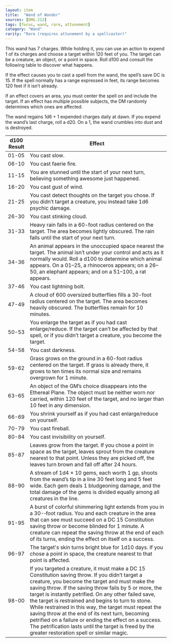 ```yaml
---
layout: item
title:  "Wand of Wonder"
sources: [DMG.212]
tags: [focus, wand, rare, attunement]
category: "Wand"
rarity: "Rare (requires attunement by a spellcaster)"
---
```


This wand has 7 charges. While holding it, you can use an action to expend 1 of its charges and choose a target within 120 feet of you. The target can be a creature, an object, or a point in space. Roll d100 and consult the following table to discover what happens.

If the effect causes you to cast a spell from the wand, the spell’s save DC is 15. If the spell normally has a range expressed in feet, its range becomes 120 feet if it isn’t already.

If an effect covers an area, you must center the spell on and include the target. If an effect has multiple possible subjects, the DM randomly determines which ones are affected.

The wand regains 1d6 + 1 expended charges daily at dawn. If you expend the wand’s last charge, roll a d20. On a 1, the wand crumbles into dust and is destroyed.

d100 Result | Effect
------------|-------
01-05 | You cast slow.
06-10 | You cast faerie fire.
11-15 | You are stunned until the start of your next turn, believing something awesome just happened.
16-20 | You cast gust of wind.
21-25 | You cast detect thoughts on the target you chose. If you didn’t target a creature, you instead take 1d6 psychic damage.
26-30 | You cast stinking cloud.
31-33 | Heavy rain falls in a 60-foot radius centered on the target. The area becomes lightly obscured. The rain falls until the start of your next turn.
34-36 | An animal appears in the unoccupied space nearest the target. The animal isn’t under your control and acts as it normally would. Roll a d100 to determine which animal appears. On a 01–25, a rhinoceros appears; on a 26–50, an elephant appears; and on a 51–100, a rat appears.
37-46 | You cast lightning bolt.
47-49 | A cloud of 600 oversized butterflies fills a 30-foot radius centered on the target. The area becomes heavily obscured. The butterflies remain for 10 minutes.
50-53 | You enlarge the target as if you had cast enlarge/reduce. If the target can’t be affected by that spell, or if you didn’t target a creature, you become the target.
54-58 | You cast darkness.
59-62 | Grass grows on the ground in a 60-foot radius centered on the target. If grass is already there, it grows to ten times its normal size and remains overgrown for 1 minute.
63-65 | An object of the GM’s choice disappears into the Ethereal Plane. The object must be neither worn nor carried, within 120 feet of the target, and no larger than 10 feet in any dimension.
66-69 | You shrink yourself as if you had cast enlarge/reduce on yourself.
70-79 | You cast fireball.
80-84 | You cast invisibility on yourself.
85-87 | Leaves grow from the target. If you chose a point in space as the target, leaves sprout from the creature nearest to that point. Unless they are picked off, the leaves turn brown and fall off after 24 hours.
88-90 | A stream of 1d4 × 10 gems, each worth 1 gp, shoots from the wand’s tip in a line 30 feet long and 5 feet wide. Each gem deals 1 bludgeoning damage, and the total damage of the gems is divided equally among all creatures in the line.
91-95 | A burst of colorful shimmering light extends from you in a 30-­‐foot radius. You and each creature in the area that can see must succeed on a DC 15 Constitution saving throw or become blinded for 1 minute. A creature can repeat the saving throw at the end of each of its turns, ending the effect on itself on a success.
96-97 | The target's skin turns bright blue for 1d10 days. If you chose a point in space, the creature nearest to that point is affected.
98-00 | If you targeted a creature, it must make a DC 15 Constitution saving throw. If you didn’t target a creature, you become the target and must make the saving throw. If the saving throw fails by 5 or more, the target is instantly petrified. On any other failed save, the target is restrained and begins to turn to stone. While restrained in this way, the target must repeat the saving throw at the end of its next turn, becoming petrified on a failure or ending the effect on a success. The petrification lasts until the target is freed by the greater restoration spell or similar magic.